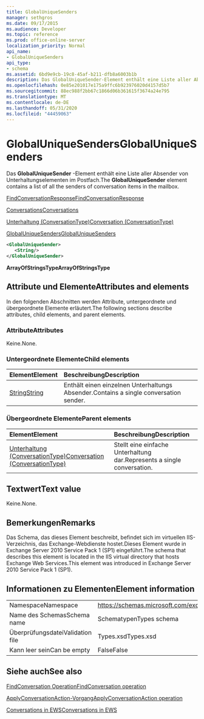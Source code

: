 ```yaml
---
title: GlobalUniqueSenders
manager: sethgros
ms.date: 09/17/2015
ms.audience: Developer
ms.topic: reference
ms.prod: office-online-server
localization_priority: Normal
api_name:
- GlobalUniqueSenders
api_type:
- schema
ms.assetid: 6bd9e9cb-19c8-45af-b211-dfb8a6003b1b
description: Das GlobalUniqueSender-Element enthält eine Liste aller Absender von Unterhaltungselementen im Postfach.
ms.openlocfilehash: 0e85e201017e175a9ffc6b923976020d4157d5b7
ms.sourcegitcommit: 88ec988f2bb67c1866d06b361615f3674a24e795
ms.translationtype: MT
ms.contentlocale: de-DE
ms.lasthandoff: 05/31/2020
ms.locfileid: "44459063"
---
```

# <a name="globaluniquesenders"></a><span data-ttu-id="ddf29-103">GlobalUniqueSenders</span><span class="sxs-lookup"><span data-stu-id="ddf29-103">GlobalUniqueSenders</span></span>

<span data-ttu-id="ddf29-104">Das **GlobalUniqueSender** -Element enthält eine Liste aller Absender von Unterhaltungselementen im Postfach.</span><span class="sxs-lookup"><span data-stu-id="ddf29-104">The **GlobalUniqueSender** element contains a list of all the senders of conversation items in the mailbox.</span></span> 
  
[<span data-ttu-id="ddf29-105">FindConversationResponse</span><span class="sxs-lookup"><span data-stu-id="ddf29-105">FindConversationResponse</span></span>](findconversationresponse.md)
  
[<span data-ttu-id="ddf29-106">Conversations</span><span class="sxs-lookup"><span data-stu-id="ddf29-106">Conversations</span></span>](conversations-ex15websvcsotherref.md)
  
[<span data-ttu-id="ddf29-107">Unterhaltung (ConversationType)</span><span class="sxs-lookup"><span data-stu-id="ddf29-107">Conversation (ConversationType)</span></span>](conversation-conversationtype.md)
  
[<span data-ttu-id="ddf29-108">GlobalUniqueSenders</span><span class="sxs-lookup"><span data-stu-id="ddf29-108">GlobalUniqueSenders</span></span>](globaluniquesenders.md)
  
```XML
<GlobalUniqueSender>
   <String/>
</GlobalUniqueSender>
```

 <span data-ttu-id="ddf29-109">**ArrayOfStringsType**</span><span class="sxs-lookup"><span data-stu-id="ddf29-109">**ArrayOfStringsType**</span></span>
## <a name="attributes-and-elements"></a><span data-ttu-id="ddf29-110">Attribute und Elemente</span><span class="sxs-lookup"><span data-stu-id="ddf29-110">Attributes and elements</span></span>

<span data-ttu-id="ddf29-111">In den folgenden Abschnitten werden Attribute, untergeordnete und übergeordnete Elemente erläutert.</span><span class="sxs-lookup"><span data-stu-id="ddf29-111">The following sections describe attributes, child elements, and parent elements.</span></span>
  
### <a name="attributes"></a><span data-ttu-id="ddf29-112">Attribute</span><span class="sxs-lookup"><span data-stu-id="ddf29-112">Attributes</span></span>

<span data-ttu-id="ddf29-113">Keine.</span><span class="sxs-lookup"><span data-stu-id="ddf29-113">None.</span></span>
  
### <a name="child-elements"></a><span data-ttu-id="ddf29-114">Untergeordnete Elemente</span><span class="sxs-lookup"><span data-stu-id="ddf29-114">Child elements</span></span>

|<span data-ttu-id="ddf29-115">**Element**</span><span class="sxs-lookup"><span data-stu-id="ddf29-115">**Element**</span></span>|<span data-ttu-id="ddf29-116">**Beschreibung**</span><span class="sxs-lookup"><span data-stu-id="ddf29-116">**Description**</span></span>|
|:-----|:-----|
|[<span data-ttu-id="ddf29-117">String</span><span class="sxs-lookup"><span data-stu-id="ddf29-117">String</span></span>](string.md) <br/> |<span data-ttu-id="ddf29-118">Enthält einen einzelnen Unterhaltungs Absender.</span><span class="sxs-lookup"><span data-stu-id="ddf29-118">Contains a single conversation sender.</span></span>  <br/> |
   
### <a name="parent-elements"></a><span data-ttu-id="ddf29-119">Übergeordnete Elemente</span><span class="sxs-lookup"><span data-stu-id="ddf29-119">Parent elements</span></span>

|<span data-ttu-id="ddf29-120">**Element**</span><span class="sxs-lookup"><span data-stu-id="ddf29-120">**Element**</span></span>|<span data-ttu-id="ddf29-121">**Beschreibung**</span><span class="sxs-lookup"><span data-stu-id="ddf29-121">**Description**</span></span>|
|:-----|:-----|
|[<span data-ttu-id="ddf29-122">Unterhaltung (ConversationType)</span><span class="sxs-lookup"><span data-stu-id="ddf29-122">Conversation (ConversationType)</span></span>](conversation-conversationtype.md) <br/> |<span data-ttu-id="ddf29-123">Stellt eine einfache Unterhaltung dar.</span><span class="sxs-lookup"><span data-stu-id="ddf29-123">Represents a single conversation.</span></span>  <br/> |
   
## <a name="text-value"></a><span data-ttu-id="ddf29-124">Textwert</span><span class="sxs-lookup"><span data-stu-id="ddf29-124">Text value</span></span>

<span data-ttu-id="ddf29-125">Keine.</span><span class="sxs-lookup"><span data-stu-id="ddf29-125">None.</span></span>
  
## <a name="remarks"></a><span data-ttu-id="ddf29-126">Bemerkungen</span><span class="sxs-lookup"><span data-stu-id="ddf29-126">Remarks</span></span>

<span data-ttu-id="ddf29-127">Das Schema, das dieses Element beschreibt, befindet sich im virtuellen IIS-Verzeichnis, das Exchange-Webdienste hostet.Dieses Element wurde in Exchange Server 2010 Service Pack 1 (SP1) eingeführt.</span><span class="sxs-lookup"><span data-stu-id="ddf29-127">The schema that describes this element is located in the IIS virtual directory that hosts Exchange Web Services.This element was introduced in Exchange Server 2010 Service Pack 1 (SP1).</span></span>
  
## <a name="element-information"></a><span data-ttu-id="ddf29-128">Informationen zu Elementen</span><span class="sxs-lookup"><span data-stu-id="ddf29-128">Element information</span></span>

|||
|:-----|:-----|
|<span data-ttu-id="ddf29-129">Namespace</span><span class="sxs-lookup"><span data-stu-id="ddf29-129">Namespace</span></span>  <br/> |https://schemas.microsoft.com/exchange/services/2006/types  <br/> |
|<span data-ttu-id="ddf29-130">Name des Schemas</span><span class="sxs-lookup"><span data-stu-id="ddf29-130">Schema name</span></span>  <br/> |<span data-ttu-id="ddf29-131">Schematypen</span><span class="sxs-lookup"><span data-stu-id="ddf29-131">Types schema</span></span>  <br/> |
|<span data-ttu-id="ddf29-132">Überprüfungsdatei</span><span class="sxs-lookup"><span data-stu-id="ddf29-132">Validation file</span></span>  <br/> |<span data-ttu-id="ddf29-133">Types.xsd</span><span class="sxs-lookup"><span data-stu-id="ddf29-133">Types.xsd</span></span>  <br/> |
|<span data-ttu-id="ddf29-134">Kann leer sein</span><span class="sxs-lookup"><span data-stu-id="ddf29-134">Can be empty</span></span>  <br/> |<span data-ttu-id="ddf29-135">False</span><span class="sxs-lookup"><span data-stu-id="ddf29-135">False</span></span>  <br/> |
   
## <a name="see-also"></a><span data-ttu-id="ddf29-136">Siehe auch</span><span class="sxs-lookup"><span data-stu-id="ddf29-136">See also</span></span>



[<span data-ttu-id="ddf29-137">FindConversation Operation</span><span class="sxs-lookup"><span data-stu-id="ddf29-137">FindConversation operation</span></span>](findconversation-operation.md)
  
[<span data-ttu-id="ddf29-138">ApplyConversationAction-Vorgang</span><span class="sxs-lookup"><span data-stu-id="ddf29-138">ApplyConversationAction operation</span></span>](applyconversationaction-operation.md)


[<span data-ttu-id="ddf29-139">Conversations in EWS</span><span class="sxs-lookup"><span data-stu-id="ddf29-139">Conversations in EWS</span></span>](https://msdn.microsoft.com/library/91e64629-db6c-4c94-9dcb-d386232e8467%28Office.15%29.aspx)

